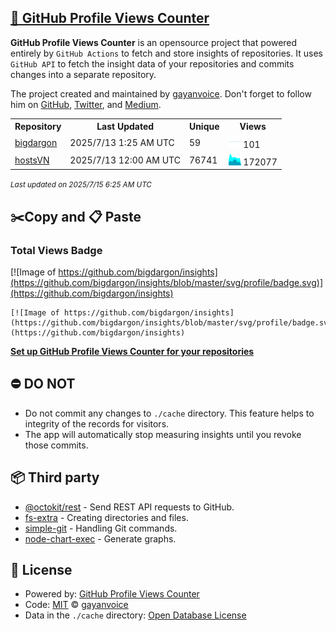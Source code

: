 ## [🚀 GitHub Profile Views Counter](https://github.com/gayanvoice/github-profile-views-counter)
**GitHub Profile Views Counter** is an opensource project that powered entirely by  `GitHub Actions` to fetch and store insights of repositories.
It uses `GitHub API` to fetch the insight data of your repositories and commits changes into a separate repository.

The project created and maintained by [gayanvoice](https://github.com/gayanvoice). Don't forget to follow him on [GitHub](https://github.com/gayanvoice), [Twitter](https://twitter.com/gayanvoice), and [Medium](https://gayanvoice.medium.com/).

<table>
	<tr>
		<th>
			Repository
		</th>
		<th>
			Last Updated
		</th>
		<th>
			Unique
		</th>
		<th>
			Views
		</th>
	</tr>
	<tr>
		<td>
			<a href="https://github.com/bigdargon/insights/tree/master/readme/433271207/week.md">
				bigdargon
			</a>
		</td>
		<td>
			2025/7/13 1:25 AM UTC
		</td>
		<td>
			59
		</td>
		<td>
			<img alt="Response time graph" src="https://github.com/bigdargon/insights/raw/master/graph/433271207/small/week.png" height="20"> 101
		</td>
	</tr>
	<tr>
		<td>
			<a href="https://github.com/bigdargon/insights/tree/master/readme/139376543/week.md">
				hostsVN
			</a>
		</td>
		<td>
			2025/7/13 12:00 AM UTC
		</td>
		<td>
			76741
		</td>
		<td>
			<img alt="Response time graph" src="https://github.com/bigdargon/insights/raw/master/graph/139376543/small/week.png" height="20"> 172077
		</td>
	</tr>
</table>

<small><i>Last updated on 2025/7/15 6:25 AM UTC</i></small>

## ✂️Copy and 📋 Paste
### Total Views Badge
[![Image of https://github.com/bigdargon/insights](https://github.com/bigdargon/insights/blob/master/svg/profile/badge.svg)](https://github.com/bigdargon/insights)

```readme
[![Image of https://github.com/bigdargon/insights](https://github.com/bigdargon/insights/blob/master/svg/profile/badge.svg)](https://github.com/bigdargon/insights)
```
[**Set up GitHub Profile Views Counter for your repositories**](https://github.com/gayanvoice/github-profile-views-counter)
## ⛔ DO NOT
- Do not commit any changes to `./cache` directory. This feature helps to integrity of the records for visitors.
- The app will automatically stop measuring insights until you revoke those commits.
## 📦 Third party

- [@octokit/rest](https://www.npmjs.com/package/@octokit/rest) - Send REST API requests to GitHub.
- [fs-extra](https://www.npmjs.com/package/fs-extra) - Creating directories and files.
- [simple-git](https://www.npmjs.com/package/simple-git) - Handling Git commands.
- [node-chart-exec](https://www.npmjs.com/package/node-chart-exec) - Generate graphs.
## 📄 License
- Powered by: [GitHub Profile Views Counter](https://github.com/gayanvoice/github-profile-views-counter)
- Code: [MIT](./LICENSE) © [gayanvoice](https://github.com/gayanvoice)
- Data in the `./cache` directory: [Open Database License](https://opendatacommons.org/licenses/odbl/1-0/)